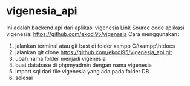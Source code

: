 # vigenesia_api

Ini adalah backend api dari aplikasi vigenesia
Link Source code aplikasi vigenesia: https://github.com/ekodi95/vigenasia
Cara menggunakan:
1. jalankan terminal atau git bast di folder xampp C:\xampp\htdocs
2. jalankan git clone https://github.com/ekodi95/vigenesia_api.git
3. ubah nama folder menjadi vigenesia
4. buat database di phpmyadmin dengan nama vigenesia
5. import sql dari file vigenesia yang ada pada folder DB
6. selesai

